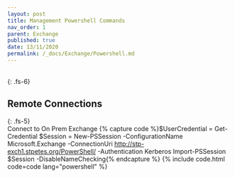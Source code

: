 ```yaml
---
layout: post
title: Management Powershell Commands
nav_order: 1
parent: Exchange
published: true
date: 13/11/2020
permalink: /_docs/Exchange/Powershell.md
---
```


<br>
{: .fs-6}

## Remote Connections
{: .fs-5}
<br>
  Connect to On Prem Exchange
  {% capture code %}$UserCredential = Get-Credential
$Session = New-PSSession -ConfigurationName Microsoft.Exchange -ConnectionUri http://stp-exch1.stpetes.org/PowerShell/ -Authentication Kerberos
Import-PSSession $Session -DisableNameChecking{% endcapture %}
  {% include code.html code=code lang="powershell" %}

